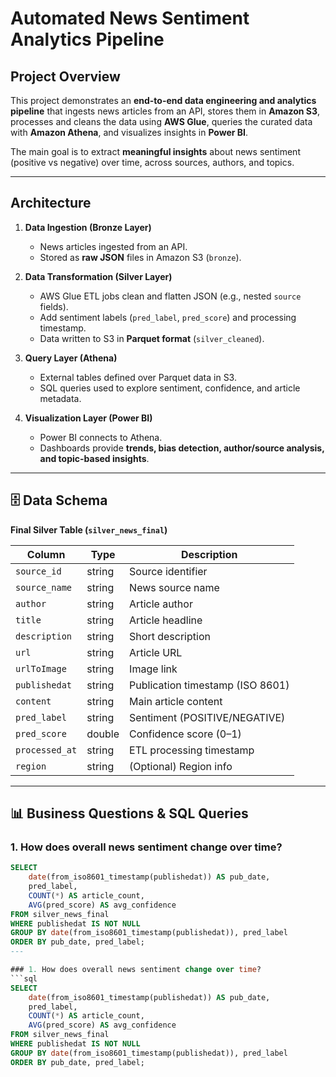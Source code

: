 # Automated News Sentiment Analytics Pipeline

##  Project Overview  
This project demonstrates an **end-to-end data engineering and analytics pipeline** that ingests news articles from an API, stores them in **Amazon S3**, processes and cleans the data using **AWS Glue**, queries the curated data with **Amazon Athena**, and visualizes insights in **Power BI**.  

The main goal is to extract **meaningful insights** about news sentiment (positive vs negative) over time, across sources, authors, and topics.  

---

##  Architecture  

1. **Data Ingestion (Bronze Layer)**  
   - News articles ingested from an API.  
   - Stored as **raw JSON** files in Amazon S3 (`bronze`).  

2. **Data Transformation (Silver Layer)**  
   - AWS Glue ETL jobs clean and flatten JSON (e.g., nested `source` fields).  
   - Add sentiment labels (`pred_label`, `pred_score`) and processing timestamp.  
   - Data written to S3 in **Parquet format** (`silver_cleaned`).  

3. **Query Layer (Athena)**  
   - External tables defined over Parquet data in S3.  
   - SQL queries used to explore sentiment, confidence, and article metadata.  

4. **Visualization Layer (Power BI)**  
   - Power BI connects to Athena.  
   - Dashboards provide **trends, bias detection, author/source analysis, and topic-based insights**.  

---

## 🗄️ Data Schema  

**Final Silver Table (`silver_news_final`)**

| Column        | Type    | Description |
|---------------|---------|-------------|
| `source_id`   | string  | Source identifier |
| `source_name` | string  | News source name |
| `author`      | string  | Article author |
| `title`       | string  | Article headline |
| `description` | string  | Short description |
| `url`         | string  | Article URL |
| `urlToImage`  | string  | Image link |
| `publishedat` | string  | Publication timestamp (ISO 8601) |
| `content`     | string  | Main article content |
| `pred_label`  | string  | Sentiment (POSITIVE/NEGATIVE) |
| `pred_score`  | double  | Confidence score (0–1) |
| `processed_at`| string  | ETL processing timestamp |
| `region`      | string  | (Optional) Region info |

---

## 📊 Business Questions & SQL Queries  

### 1. How does overall news sentiment change over time?  
```sql
SELECT 
    date(from_iso8601_timestamp(publishedat)) AS pub_date,
    pred_label,
    COUNT(*) AS article_count,
    AVG(pred_score) AS avg_confidence
FROM silver_news_final
WHERE publishedat IS NOT NULL
GROUP BY date(from_iso8601_timestamp(publishedat)), pred_label
ORDER BY pub_date, pred_label;
---

### 1. How does overall news sentiment change over time?  
```sql
SELECT 
    date(from_iso8601_timestamp(publishedat)) AS pub_date,
    pred_label,
    COUNT(*) AS article_count,
    AVG(pred_score) AS avg_confidence
FROM silver_news_final
WHERE publishedat IS NOT NULL
GROUP BY date(from_iso8601_timestamp(publishedat)), pred_label
ORDER BY pub_date, pred_label;

